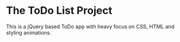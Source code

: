 # The ToDo List Project

This is a jQuery based ToDo app with heavy focus on CSS, HTML and styling animations.

    
